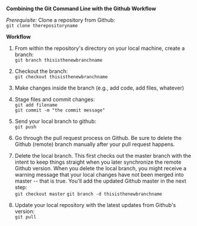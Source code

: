 **Combining the Git Command Line with the Github Workflow**

*Prerequisite:*
Clone a repository from Github:  
`git clone therepositoryname`

**Workflow**

1. From within the repository's directory on your local machine, create a branch:  
`git branch thisisthenewbranchname`

2. Checkout the branch:  
`git checkout thisisthenewbranchname`

3. Make changes inside the branch (e.g., add code, add files, whatever)

4. Stage files and commit changes:  
`git add filename`  
`git commit -m "the commit message"`  

5. Send your local branch to github:  
`git push`  

6. Go through the pull request process on Github. Be sure to delete the Github (remote) branch manually after your pull request happens.

7. Delete the local branch. This first checks out the master branch with the intent to keep things straight when you later synchronize the remote Github version. When you delete the local branch, you might receive a warning message that your local changes have not been merged into master -- that is true. You'll add the updated Github  master in the next step:  
`git checkout master`
`git branch -d thisisthenewbranchname`  

8. Update your local repository with the latest updates from Github's version:  
`git pull`
